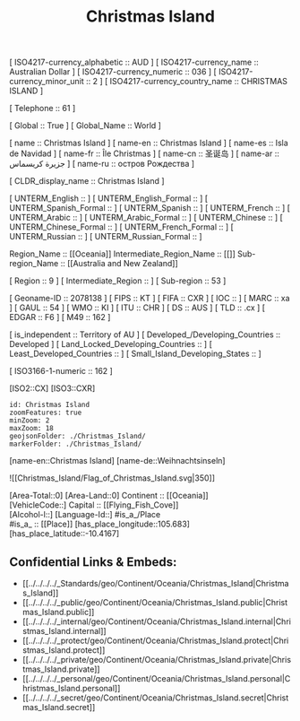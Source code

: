﻿---
location:
- -10.4167
- 105.683
type: Country
tags:
- geo/Country
SpocWebEntityId: 26875
isDeleted: false
confidential: public
license: CC BY-SA 4.0
isReadOnly: false
source: https://datahub.io/core/country-codes
cssclasses: Country
publish: true
title: Christmas Island
linkTitle: 
keywords: 
layout: 
draft: false
publishDate: 
expiryDate: 
aliases:
- Christmas Island
- Isla de Navidad
- Île Christmas
- جزيرة كريسماس
- 圣诞岛
- остров Рождества
- 
Languages:
- en
- zh
- ms-CC
---


[	ISO4217-currency_alphabetic	 :: AUD ] 
[	ISO4217-currency_name	 :: Australian Dollar ] 
[	ISO4217-currency_numeric	 :: 036 ] 
[	ISO4217-currency_minor_unit	 :: 2 ] 
[	ISO4217-currency_country_name	 :: CHRISTMAS ISLAND ] 

[	Telephone	 :: 61 ] 

[	Global	 :: True ] 
[	Global_Name	 :: World ] 

[	name	 :: Christmas Island ] 
[	name-en	 :: Christmas Island ] 
[	name-es	 :: Isla de Navidad ] 
[	name-fr	 :: Île Christmas ] 
[	name-cn	 :: 圣诞岛 ] 
[	name-ar	 :: جزيرة كريسماس ] 
[	name-ru	 :: остров Рождества ] 

[	CLDR_display_name	 :: Christmas Island ] 

[	UNTERM_English	 ::  ] 
[	UNTERM_English_Formal	 ::  ] 
[	UNTERM_Spanish_Formal	 ::  ] 
[	UNTERM_Spanish	 ::  ] 
[	UNTERM_French	 ::  ] 
[	UNTERM_Arabic	 ::  ] 
[	UNTERM_Arabic_Formal	 ::  ] 
[	UNTERM_Chinese	 ::  ] 
[	UNTERM_Chinese_Formal	 ::  ] 
[	UNTERM_French_Formal	 ::  ] 
[	UNTERM_Russian	 ::  ] 
[	UNTERM_Russian_Formal	 ::  ] 

Region_Name ::  [[Oceania]] 
Intermediate_Region_Name ::  [[]] 
Sub-region_Name ::  [[Australia and New Zealand]] 

[	Region	 :: 9 ] 
[	Intermediate_Region	 ::  ] 
[	Sub-region	 :: 53 ] 

[	Geoname-ID	 :: 2078138 ] 
[	FIPS	 :: KT ] 
[	FIFA	 :: CXR ] 
[	IOC	 ::  ] 
[	MARC	 :: xa ] 
[	GAUL	 :: 54 ] 
[	WMO	 :: KI ] 
[	ITU	 :: CHR ] 
[	DS	 :: AUS ] 
[	TLD	 :: .cx ] 
[	EDGAR	 :: F6 ] 
[	M49	 :: 162 ] 

[	is_independent	 :: Territory of AU ] 
[	Developed_/Developing_Countries	 :: Developed ] 
[	Land_Locked_Developing_Countries	 ::  ] 
[	Least_Developed_Countries	 ::  ] 
[	Small_Island_Developing_States	 ::  ] 

[	ISO3166-1-numeric	 :: 162 ] 



[ISO2::CX] 
[ISO3::CXR] 
```leaflet
id: Christmas Island
zoomFeatures: true 
minZoom: 2 
maxZoom: 18
geojsonFolder: ./Christmas_Island/
markerFolder: ./Christmas_Island/
```

[name-en::Christmas Island] 
[name-de::Weihnachtsinseln] 

![[Christmas_Island/Flag_of_Christmas_Island.svg|350]] 

[Area-Total::0] 
[Area-Land::0] 
Continent :: [[Oceania]]  
[VehicleCode::] 
Capital :: [[Flying_Fish_Cove]]  
[Alcohol-l::] 
[Language-Id::] 
#is_a_/Place  
#is_a_ :: [[Place]] 
[has_place_longitude::105.683] 
[has_place_latitude::-10.4167] 



## Confidential Links & Embeds: 
- [[../../../../_Standards/geo/Continent/Oceania/Christmas_Island|Christmas_Island]] 
- [[../../../../_public/geo/Continent/Oceania/Christmas_Island.public|Christmas_Island.public]] 
- [[../../../../_internal/geo/Continent/Oceania/Christmas_Island.internal|Christmas_Island.internal]] 
- [[../../../../_protect/geo/Continent/Oceania/Christmas_Island.protect|Christmas_Island.protect]] 
- [[../../../../_private/geo/Continent/Oceania/Christmas_Island.private|Christmas_Island.private]] 
- [[../../../../_personal/geo/Continent/Oceania/Christmas_Island.personal|Christmas_Island.personal]] 
- [[../../../../_secret/geo/Continent/Oceania/Christmas_Island.secret|Christmas_Island.secret]] 
